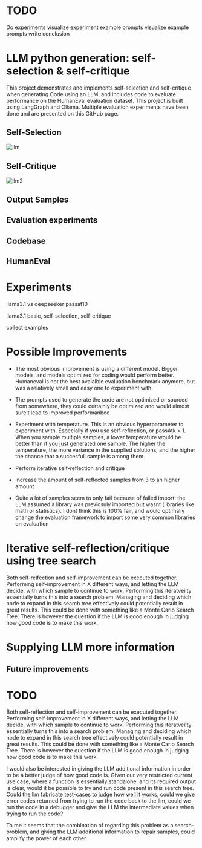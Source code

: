# TODO
Do experiments
visualize experiment
example prompts
visualize example prompts
write conclusion
# LLM python generation: self-selection & self-critique
This project demonstrates and implements self-selection and self-critique when generating Code using an LLM, and includes code to evaluate performance on the HumanEval evaluation dataset. This project is built using LangGraph and Ollama. Multiple evaluation experiments have been done and are presented on this GitHub page.


## Self-Selection
![llm](https://github.com/user-attachments/assets/cbc6ec86-1e32-4483-a322-2a5045a50aad)

## Self-Critique
![llm2](https://github.com/user-attachments/assets/7e8bcab1-c207-47ea-af4d-6e2974fd59cf)

## Output Samples

## Evaluation experiments

## Codebase

## HumanEval

# Experiments
llama3.1 vs deepseeker passat10

llama3.1 basic, self-selection, self-critique

collect examples


# Possible Improvements
- The most obvious improvement is using a different model. Bigger models, and models optimized for coding would perform better. Humaneval is not the best avaialble evaluation benchmark anymore, but was a relatively small and easy one to experiment with.

- The prompts used to generate the code are not optimized or sourced from somewhere, they could certainly be optimized and would almost surelt lead to improved performanbce

- Experiment with temperature. This is an obvious hyperparameter to experiment with. Especially if you use self-reflection, or passAtk > 1. When you sample multiple samples, a lower temperature would be better than if you just generated one sample. The higher the temperature, the more variance in the supplied solutions, and the higher the chance that a succesfull sample is among them.

- Perform iterative self-reflection and critique

- Increase the amount of self-reflected samples from 3 to an higher amount

- Quite a lot of samples seem to only fail because of failed import: the LLM assumed a library was previosuly imported but wasnt (libraries like math or statistics). I dont think this is 100% fair, and would optimally change the evaluation framework to import some very common libraries on evaluation

# Iterative self-reflection/critique using tree search
Both self-relfection and self-improvement can be executed together. Performing self-improvement in X different ways, and letting the LLM decide, with which sample to continue to work. Performing this iteratveilty essentially turns this into a search problem. Managing and deciding which node to expand in this search tree effectively could potentially result in great results. This could be done with something like a Monte Carlo Search Tree. There is however the question if the LLM is good enough in judging how good code is to make this work.

# Supplying LLM more information
## Future improvements
# TODO
Both self-reflection and self-improvement can be executed together. Performing self-improvement in X different ways, and letting the LLM decide, with which sample to continue to work. Performing this iteratveilty essentially turns this into a search problem. Managing and deciding which node to expand in this search tree effectively could potentially result in great results. This could be done with something like a Monte Carlo Search Tree. There is however the question if the LLM is good enough in judging how good code is to make this work.

I would also be interested in giving the LLM additional information in order to be a better judge of how good code is. Given our very restricted current use case, where a function is essentially standalone, and its required output is clear, would it be possible to try and run code present in this search tree. Could the llm fabricate test-cases to judge how well it works, could we give error codes returned from trying to run the code back to the llm, could we run the code in a debugger and give the LLM the intermediate values when trying to run the code?

To me it seems that the combination of regarding this problem as a search-problem, and giving the LLM additional information to repair samples, could amplify the power of each other.

